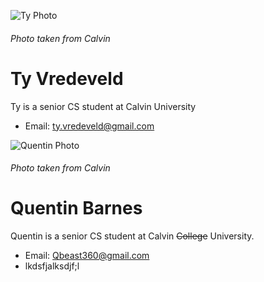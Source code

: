 ![Ty Photo](https://car-maintenance-senior-project.github.io/OBD-ME/ty.jpg)
###### Photo taken from Calvin
# Ty Vredeveld
Ty is a senior CS student at Calvin University
  - Email: ty.vredeveld@gmail.com

![Quentin Photo](https://car-maintenance-senior-project.github.io/OBD-ME/Quentin.jpg)
###### Photo taken from Calvin
# Quentin Barnes
  Quentin is a senior CS student at Calvin ~~College~~ University.  
  - Email: Qbeast360@gmail.com
  - lkdsfjalksdjf;l
